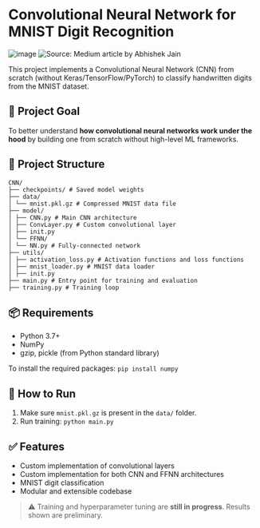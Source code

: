 # Convolutional Neural Network for MNIST Digit Recognition

![image](https://github.com/user-attachments/assets/215e95ff-b070-4a86-8a39-5f1d0f2ebe40)
![Source: Medium article by Abhishek Jain]([[https://miro.medium.com/v2/resize:fit:1400/format:webp/1*fD1kDcF3K4C9Mr6Niz2pNg.png](https://medium.com/@abhishekjainindore24/understanding-convolutional-neural-networks-cnns-with-an-example-on-the-mnist-dataset-a64815843685)](https://medium.com/@abhishekjainindore24/understanding-convolutional-neural-networks-cnns-with-an-example-on-the-mnist-dataset-a64815843685))

This project implements a Convolutional Neural Network (CNN) from scratch (without Keras/TensorFlow/PyTorch) to classify handwritten digits from the MNIST dataset.

## 🧠 Project Goal
To better understand **how convolutional neural networks work under the hood** by building one from scratch without high-level ML frameworks.

## 📁 Project Structure
```
CNN/
├── checkpoints/ # Saved model weights 
├── data/
│ └── mnist.pkl.gz # Compressed MNIST data file
├── model/
│ ├── CNN.py # Main CNN architecture
│ ├── ConvLayer.py # Custom convolutional layer
│ ├── init.py
│ └── FFNN/
│ └── NN.py # Fully-connected network 
├── utils/
│ ├── activation_loss.py # Activation functions and loss functions
│ ├── mnist_loader.py # MNIST data loader
│ ├── init.py
├── main.py # Entry point for training and evaluation
├── training.py # Training loop
```
## 📦 Requirements
- Python 3.7+
- NumPy
- gzip, pickle (from Python standard library)

To install the required packages: ```pip install numpy```

## 🚀 How to Run
1. Make sure `mnist.pkl.gz` is present in the `data/` folder.
2. Run training: ```python main.py```

## ✅ Features
- Custom implementation of convolutional layers
- Custom implementation for both CNN and FFNN architectures
- MNIST digit classification
- Modular and extensible codebase

> ⚠️ Training and hyperparameter tuning are **still in progress**. Results shown are preliminary.

